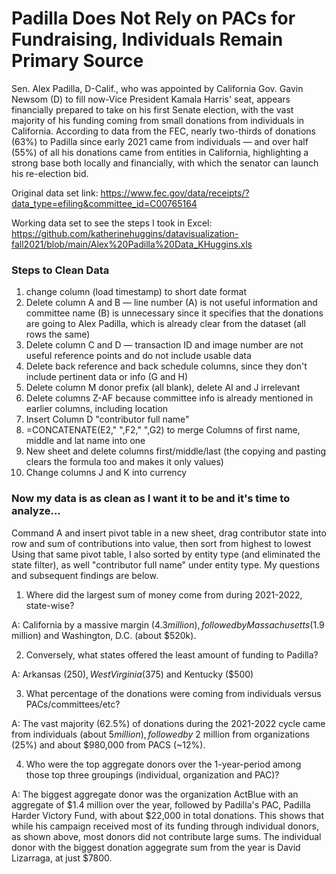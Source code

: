 # Padilla Does Not Rely on PACs for Fundraising, Individuals Remain Primary Source

Sen. Alex Padilla, D-Calif., who was appointed by California Gov. Gavin Newsom (D) to fill now-Vice President Kamala Harris' seat, appears financially prepared to take on his first Senate election, with the vast majority of his funding coming from small donations from individuals in California.
According to data from the FEC, nearly two-thirds of donations (63%) to Padilla since early 2021 came from individuals — and over half (55%) of all his donations came from entities in California, highlighting a strong base both locally and financially, with which the senator can launch his re-election bid.

Original data set link: https://www.fec.gov/data/receipts/?data_type=efiling&committee_id=C00765164

Working data set to see the steps I took in Excel: https://github.com/katherinehuggins/datavisualization-fall2021/blob/main/Alex%20Padilla%20Data_KHuggins.xls

### Steps to Clean Data

1. change column (load timestamp) to short date format
2. Delete column A and B — line number (A) is not useful information and committee name (B) is unnecessary since it specifies that the donations are going to Alex Padilla, which is already clear from the dataset (all rows the same)
3. Delete column C and D — transaction ID and image number are not useful reference points and do not include usable data
4. Delete back reference and back schedule columns, since they don't include pertinent data or info (G and H)
5. Delete column M donor prefix (all blank), delete AI and J irrelevant
6. Delete columns Z-AF because committee info is already mentioned in earlier columns, including location
7. Insert Column D "contributor full name"
8. =CONCATENATE(E2," ",F2," ",G2) to merge Columns of first name, middle and lat name into one
9. New sheet and delete columns first/middle/last (the copying and pasting clears the formula too and makes it only values) 
10. Change columns J and K into currency 

### Now my data is as clean as I want it to be and it's time to analyze...

Command A and insert pivot table in a new sheet, drag contributor state into row and sum of contributions into value, then sort from highest to lowest
Using that same pivot table, I also sorted by entity type (and eliminated the state filter), as well "contributor full name" under entity type. My questions and subsequent findings are below.

1. Where did the largest sum of money come from during 2021-2022, state-wise?

A: California by a massive margin ($4.3 million), followed by Massachusetts ($1.9 million) and Washington, D.C. (about $520k). 

2. Conversely, what states offered the least amount of funding to Padilla?

A: Arkansas ($250), West Virginia ($375) and Kentucky ($500)

3. What percentage of the donations were coming from individuals versus PACs/committees/etc?

A: The vast majority (62.5%) of donations during the 2021-2022 cycle came from individuals (about $5 million), followed by ~$2 million from organizations (25%) and about $980,000 from PACS (~12%). 

4. Who were the top aggregate donors over the 1-year-period among those top three groupings (individual, organization and PAC)?

A: The biggest aggregate donor was the organization ActBlue with an aggregate of $1.4 million over the year, followed by Padilla's PAC, Padilla Harder Victory Fund, with about $22,000 in total donations. This shows that while his campaign received most of its funding through individual donors, as shown above, most donors did not contribute large sums. 
The individual donor with the biggest donation aggegrate sum from the year is David Lizarraga, at just $7800.




